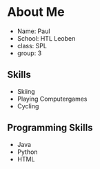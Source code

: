 # About Me
* Name: Paul
* School: HTL Leoben
* class: SPL
* group: 3

## Skills
* Skiing
* Playing Computergames
* Cycling

## Programming Skills
* Java
* Python
* HTML
